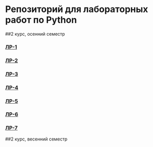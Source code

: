 # Репозиторий для лабораторных работ по Python
##2 курс, осенний семестр
### [ЛР-1](https://github.com/A1adriel/Python-Programming/tree/main/ЛР-1)
### [ЛР-2](https://github.com/A1adriel/Python-Programming/tree/main/ЛР-2)
### [ЛР-3](https://github.com/A1adriel/Python-Programming/tree/main/ЛР-3)
### [ЛР-4](https://github.com/A1adriel/Python-Programming/tree/main/ЛР-4)
### [ЛР-5](https://github.com/A1adriel/Python-Programming/tree/main/ЛР-5)
### [ЛР-6](https://github.com/A1adriel/Python-Programming/tree/main/ЛР-6)
### [ЛР-7](https://github.com/A1adriel/Python-Programming/tree/main/ЛР-7)

##2 курс, весенний семестр
